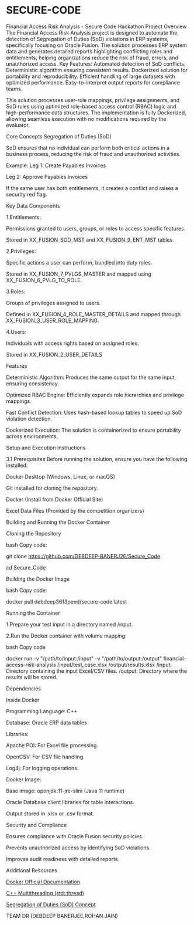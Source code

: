 # SECURE-CODE
Financial Access Risk Analysis - Secure Code Hackathon
 Project Overview
The Financial Access Risk Analysis project is designed to automate the detection of Segregation of Duties (SoD) violations in ERP systems, specifically focusing on Oracle Fusion. The solution processes ERP system data and generates detailed reports highlighting conflicting roles and entitlements, helping organizations reduce the risk of fraud, errors, and unauthorized access.
Key Features:
Automated detection of SoD conflicts.
Deterministic algorithm ensuring consistent results.
Dockerized solution for portability and reproducibility.
Efficient handling of large datasets with optimized performance.
Easy-to-interpret output reports for compliance teams.

This solution processes user-role mappings, privilege assignments, and SoD rules using optimized role-based access control (RBAC) logic and high-performance data structures. The implementation is fully Dockerized, allowing seamless execution with no modifications required by the evaluator.

Core Concepts
 Segregation of Duties (SoD)
 
SoD ensures that no individual can perform both critical actions in a business process, reducing the risk of fraud and unauthorized activities.

Example:
Leg 1: Create Payables Invoices

Leg 2: Approve Payables Invoices

If the same user has both entitlements, it creates a conflict and raises a security red flag.

 Key Data Components
 
1.Entitlements:

Permissions granted to users, groups, or roles to access specific features.

Stored in XX_FUSION_SOD_MST and XX_FUSION_9_ENT_MST tables.

2.Privileges:

Specific actions a user can perform, bundled into duty roles.

Stored in XX_FUSION_7_PVLGS_MASTER and mapped using XX_FUSION_6_PVLG_TO_ROLE.

3.Roles:

Groups of privileges assigned to users.

Defined in XX_FUSION_4_ROLE_MASTER_DETAILS and mapped through XX_FUSION_3_USER_ROLE_MAPPING.

4.Users:

Individuals with access rights based on assigned roles.

Stored in XX_FUSION_2_USER_DETAILS
                                                    

Features

Deterministic Algorithm: Produces the same output for the same input, ensuring consistency.

Optimized RBAC Engine: Efficiently expands role hierarchies and privilege mappings.

Fast Conflict Detection: Uses hash-based lookup tables to speed up SoD violation detection.

Dockerized Execution: The solution is containerized to ensure portability across environments.

Setup and Execution Instructions

3.1 Prerequisites
Before running the solution, ensure you have the following installed:

Docker Desktop (Windows, Linux, or macOS)

Git installed for cloning the repository.

Docker (Install from Docker Official Site)

Excel Data Files (Provided by the competition organizers)


Building and Running the Docker Container

Cloning the Repository

bash
Copy code:

git clone https://github.com/DEBDEEP-BANERJ2E/Secure_Code

cd Secure_Code

 Building the Docker Image
 
bash
Copy code:

docker pull debdeep3613peed/secure-code:latest

Running the Container

1.Prepare your test input in a directory named /input.

2.Run the Docker container with volume mapping:

bash
Copy code

docker run -v "/path/to/input:/input" -v "/path/to/output:/output" financial-access-risk-analysis /input/test_case.xlsx /output/results.xlsx
/input: Directory containing the input Excel/CSV files.
/output: Directory where the results will be stored.

 Dependencies
 
 Inside Docker
 
Programming Language: C++

Database: Oracle ERP data tables

Libraries: 

Apache POI: For Excel file processing.

OpenCSV: For CSV file handling.

Log4j: For logging operations.

Docker Image: 

Base image: openjdk:11-jre-slim (Java 11 runtime)

Oracle Database client libraries for table interactions.

Output stored in .xlsx or .csv format.


Security and Compliance

Ensures compliance with Oracle Fusion security policies.

Prevents unauthorized access by identifying SoD violations.

Improves audit readiness with detailed reports.


 Additional Resources

[Docker Official Documentation](https://docs.docker.com/)

[C++ Multithreading (std::thread)](https://www.geeksforgeeks.org/multithreading-in-cpp/)

[Segregation of Duties (SoD) Concept](https://pathlock.com/learn/separation-of-duties-in-your-organization/#:~:text=challenge%20for%20businesses.-,What%20is%20Separation%20of%20Duties%20(SoD)%3F,or%20can%20impact%20financial%20reporting.)





TEAM DR
(DEBDEEP BANERJEE,ROHAN JAIN)
